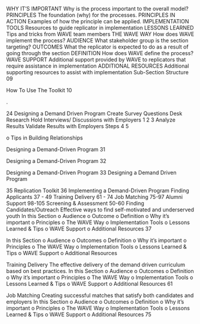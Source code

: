 
 


WHY IT’S
IMPORTANT
Why is the process important to
the overall model?
PRINCIPLES
The foundation (why) for the
processes.
PRINCIPLES
IN ACTION
Examples of how the principle
can be applied.
IMPLEMENTATION
TOOLS
Resources to guide replicator
in implementation
LESSONS
LEARNED
Tips and tricks from WAVE
team members
THE WAVE
WAY
How does WAVE implement
the process?
AUDIENCE
What stakeholder group is the
section targeting?
OUTCOMES
What the replicator is expected
to do as a result of going
through the section
DEFINITION
How does WAVE define the
process?
WAVE
SUPPORT
Additional support provided by
WAVE to replicators that require
assistance in implementation
ADDITIONAL
RESOURCES
Additional supporting resources
to assist with implementation
Sub-Section Structure
09


How To Use The Toolkit
10

.


24
Designing a Demand Driven Program
Create
Survey
Questions
Desk
Research
Hold
Interviews/
Discussions
with
Employers
1 2 3
Analyze
Results
Validate
Results with
Employers
Steps
4 5


o
Tips in Building Relationships




Designing a Demand-Driven Program
31

Designing a Demand-Driven Program
32

Designing a Demand-Driven Program
33
Designing a Demand Driven Program

35
Replication Toolkit
36
Implementing a
Demand-Driven Program
Finding
Applicants
37 - 49
Training
Delivery
61 - 74
Job
Matching
75-97
Alumni
 Support
98-105
Screening &
Assessment
50-60
Finding
Candidates/Outreach Effective ways to find self-motivated and
underserved youth
In this Section
o Audience
o Outcome
o Definition
o Why it’s important
o Principles
o The WAVE Way
o Implementation Tools
o Lessons Learned & Tips
o WAVE Support
o Additional Resources
37



In this Section
o Audience
o Outcomes
o Definition
o Why it’s important
o Principles
o The WAVE Way
o Implementation Tools
o Lessons Learned & Tips
o WAVE Support
o Additional Resources




Training Delivery
The effective delivery of the demand driven
curriculum based on best practices.
In this Section
o Audience
o Outcomes
o Definition
o Why it’s important
o Principles
o The WAVE Way
o Implementation Tools
o Lessons Learned & Tips
o WAVE Support
o Additional Resources
61


Job Matching
Creating successful matches that satisfy both
candidates and employers
In this Section
o Audience
o Outcomes
o Definition
o Why it’s important
o Principles
o The WAVE Way
o Implementation Tools
o Lessons Learned & Tips
o WAVE Support
o Additional Resources
75

